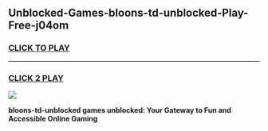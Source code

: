 
## Unblocked-Games-bloons-td-unblocked-Play-Free-j04om
<h3>
<a href="https://premium76.site?title=bloons-td-unblocked&ref=18A1">CLICK TO PLAY</a></h3>
<hr>

<h3>
<a href="https://premium76.site?title=bloons-td-unblocked&ref=18A1">CLICK 2 PLAY</a>
  
</h3>

<a href="https://premium76.site?title=bloons-td-unblocked&ref=18A1"><img src="https://clearcache.store/games.png"></a>


**bloons-td-unblocked games unblocked: Your Gateway to Fun and Accessible Online Gaming**

